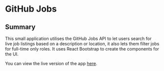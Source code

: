 # GitHub Jobs

## Summary
This small application utilises the GitHub Jobs API to let users search for live job listings based on a description or location, it also lets them filter jobs for full-time only roles.
It uses React Bootstrap to create the components for the UI.

You can view the live version of the app [here](http://localhost:3001/github-jobs).
